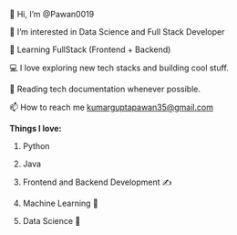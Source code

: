 👋 Hi, I’m @Pawan0019

👀 I’m interested in Data Science and Full Stack Developer

🔭 Learning FullStack (Frontend + Backend)

💻 I love exploring new tech stacks and building cool stuff.

📰 Reading tech documentation whenever possible.

📫 How to reach me kumarguptapawan35@gmail.com

**Things I love:**

1. Python

2. Java 

3. Frontend and Backend Development ✍️

4. Machine Learning 🧐

5. Data Science 😬
<!---
Pawan0019/Pawan0019 is a ✨ special ✨ repository because its `README.md` (this file) appears on your GitHub profile.
You can click the Preview link to take a look at your changes.
🌱 I’m currently learning Data Visualization And Machine Learning
💞️ I’m looking to collaborate on Data Analysis and Datavisualization projects

--->
